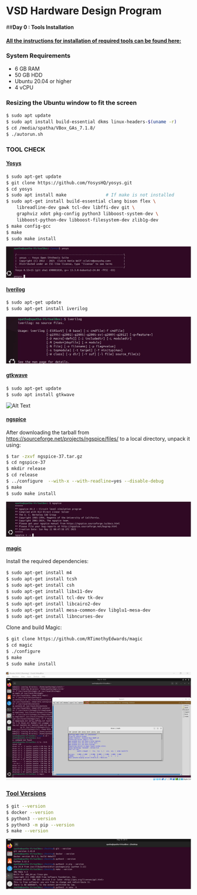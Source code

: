 
# VSD Hardware Design Program

##<strong>Day 0 : Tools Installation</strong>

#### <ins>All the instructions for installation of required tools can be found here:</ins>

### **System Requirements**
- 6 GB RAM
- 50 GB HDD
- Ubuntu 20.04 or higher
- 4 vCPU

### **Resizing the Ubuntu window to fit the screen**
```bash
$ sudo apt update
$ sudo apt install build-essential dkms linux-headers-$(uname -r)
$ cd /media/spatha/VBox_GAs_7.1.8/
$ ./autorun.sh
```

### **TOOL CHECK**

#### <ins>**Yosys**</ins>
```bash
$ sudo apt-get update
$ git clone https://github.com/YosysHQ/yosys.git
$ cd yosys
$ sudo apt install make               # If make is not installed
$ sudo apt-get install build-essential clang bison flex \
    libreadline-dev gawk tcl-dev libffi-dev git \
    graphviz xdot pkg-config python3 libboost-system-dev \
    libboost-python-dev libboost-filesystem-dev zlib1g-dev
$ make config-gcc
$ make 
$ sudo make install
```
![Alt Text](Images/yosys_installation_done.jpeg)

#### <ins>**Iverilog**</ins>
```bash
$ sudo apt-get update
$ sudo apt-get install iverilog
```
![Alt Text](Images/Iverilog_installation_done.jpeg)

#### <ins>**gtkwave**</ins>
```bash
$ sudo apt-get update
$ sudo apt install gtkwave
```
![Alt Text](/tkwave_installation_done.jpeg)

#### <ins>**ngspice**</ins>
After downloading the tarball from https://sourceforge.net/projects/ngspice/files/ to a local directory, unpack it using:
```bash
$ tar -zxvf ngspice-37.tar.gz
$ cd ngspice-37
$ mkdir release
$ cd release
$ ../configure  --with-x --with-readline=yes --disable-debug
$ make
$ sudo make install
```
![Alt Text](Images/ngspice_installation_done.jpeg)

#### <ins>**magic**</ins>
Install the required dependencies:
```bash
$ sudo apt-get install m4
$ sudo apt-get install tcsh
$ sudo apt-get install csh
$ sudo apt-get install libx11-dev
$ sudo apt-get install tcl-dev tk-dev
$ sudo apt-get install libcairo2-dev
$ sudo apt-get install mesa-common-dev libglu1-mesa-dev
$ sudo apt-get install libncurses-dev
```
Clone and build Magic:
```bash
$ git clone https://github.com/RTimothyEdwards/magic
$ cd magic
$ ./configure
$ make
$ sudo make install
```
![Alt Text](Images/magic_installation_done.jpeg)

### <ins>**Tool Versions**</ins>
```bash
$ git --version
$ docker --version
$ python3 --version
$ python3 -m pip --version
$ make --version
```
![Alt Text](Images/Tool_versions.jpeg)
